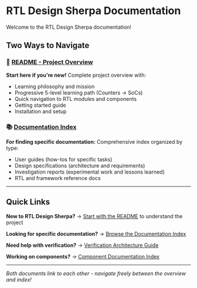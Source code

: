 # RTL Design Sherpa Documentation

Welcome to the RTL Design Sherpa documentation!

## Two Ways to Navigate

### 📘 [README - Project Overview](markdown/overview.md)
**Start here if you're new!** Complete project overview with:
- Learning philosophy and mission
- Progressive 5-level learning path (Counters → SoCs)
- Quick navigation to RTL modules and components
- Getting started guide
- Installation and setup

### 📚 [Documentation Index](DOCUMENTATION_INDEX.md)
**For finding specific documentation:** Comprehensive index organized by type:
- User guides (how-tos for specific tasks)
- Design specifications (architecture and requirements)
- Investigation reports (experimental work and lessons learned)
- RTL and framework reference docs

---

## Quick Links

**New to RTL Design Sherpa?**
→ [Start with the README](markdown/overview.md) to understand the project

**Looking for specific documentation?**
→ [Browse the Documentation Index](DOCUMENTATION_INDEX.md)

**Need help with verification?**
→ [Verification Architecture Guide](guides/VERIFICATION_ARCHITECTURE_GUIDE.md)

**Working on components?**
→ [Component Documentation Index](markdown/projects/index.md)

---

*Both documents link to each other - navigate freely between the overview and index!*
